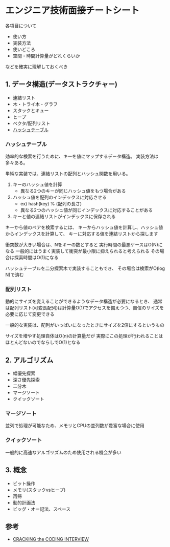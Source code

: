 # エンジニア技術面接チートシート

各項目について

- 使い方
- 実装方法
- 使いどころ
- 空間・時間計算量がどれくらいか

などを確実に理解しておくべき

## 1. データ構造(データストラクチャー)

- 連結リスト
- 木・トライ木・グラフ
- スタックとキュー
- ヒープ
- ベクタ/配列リスト
- [ハッシュテーブル](#ハッシュテーブル)

### ハッシュテーブル

効率的な検索を行うために、キーを値にマップするデータ構造。
実装方法は多々ある。

単純な実装では、連結リストの配列とハッシュ関数を用いる。

1. キーのハッシュ値を計算
    - 異なる2つのキーが同じハッシュ値をもつ場合がある
2. ハッシュ値を配列のインデックスに対応させる
    - ex) hash(key) % (配列の長さ)
    - 異なる2つのハッシュ値が同じインデックスに対応することがある
3. キーと値の連結リストがインデックスに保存される

キーから値のペアを検索するには、
キーからハッシュ値を計算し、ハッシュ値からインデックスを計算して、
キーに対応する値を連結リストから探します

衝突数が大きい場合は、Nをキーの数とすると
実行時間の最悪ケースはO(N)になる
一般的にはうまく実装して衝突が最小限に抑えられると考えられる
その場合は探索時間はO(1)になる

ハッシュテーブルを二分探索木で実装することもでき、
その場合は検索がO(log N)で済む

### 配列リスト

動的にサイズを変えることができるようなデータ構造が必要になるとき、
通常は配列リスト(可変長配列)は計算量O(1)でアクセスを備えつつ、自信のサイズを必要に応じて変更できる

一般的な実装は、配列がいっぱいになったときにサイズを2倍にするというもの

サイズを増やす処理自体はO(n)の計算量だが
実際にこの処理が行われることはほとんどないのでならしでO(1)となる

## 2. アルゴリズム

- 幅優先探索
- 深さ優先探索
- 二分木
- マージソート
- クイックソート

### マージソート

並列で処理が可能なため、メモリとCPUの並列数が豊富な場合に使用

### クイックソート

一般的に高速なアルゴリズムのため使用される機会が多い



## 3. 概念

- ビット操作
- メモリ(スタックvsヒープ)
- 再帰
- 動的計画法
- ビッグ・オー記法、スペース

## 参考

- [CRACKING the CODING INTERVIEW](http://www.crackingthecodinginterview.com/)
